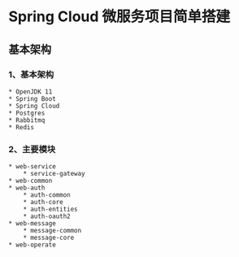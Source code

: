 # Spring Cloud 微服务项目简单搭建

## 基本架构

### 1、基本架构

    * OpenJDK 11
    * Spring Boot
    * Spring Cloud
    * Postgres
    * Rabbitmq
    * Redis

### 2、主要模块

    * web-service
        * service-gateway
    * web-common
    * web-auth
        * auth-common
        * auth-core
        * auth-entities
        * auth-oauth2
    * web-message
        * message-common
        * message-core
    * web-operate
